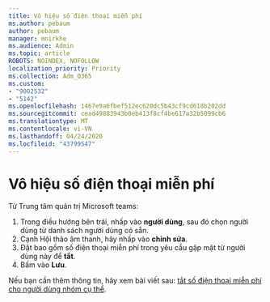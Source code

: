 ```yaml
---
title: Vô hiệu số điện thoại miễn phí
ms.author: pebaum
author: pebaum
manager: mnirkhe
ms.audience: Admin
ms.topic: article
ROBOTS: NOINDEX, NOFOLLOW
localization_priority: Priority
ms.collection: Adm_O365
ms.custom:
- "9002532"
- "5142"
ms.openlocfilehash: 1467e9a6fbef512ec620dc5b43cf9cd618b202dd
ms.sourcegitcommit: cead49883943b0eb413f8cf4be617a32b5099cb6
ms.translationtype: MT
ms.contentlocale: vi-VN
ms.lasthandoff: 04/24/2020
ms.locfileid: "43799547"
---
```

# <a name="disabling-toll-free-numbers"></a>Vô hiệu số điện thoại miễn phí

Từ Trung tâm quản trị Microsoft teams:

1. Trong điều hướng bên trái, nhấp vào **người dùng**, sau đó chọn người dùng từ danh sách người dùng có sẵn.
2. Cạnh Hội thảo âm thanh, hãy nhấp vào **chỉnh sửa**.
3. Đặt bao gồm số điện thoại miễn phí trong yêu cầu gặp mặt từ người dùng này để **tắt**.
4. Bấm vào **Lưu**.

Nếu bạn cần thêm thông tin, hãy xem bài viết sau: [tắt số điện thoại miễn phí cho người dùng nhóm cụ thể](https://docs.microsoft.com/microsoftteams/disabling-toll-free-numbers-for-specific-teams-users).
